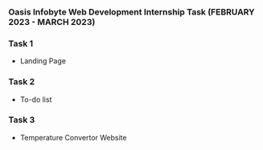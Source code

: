 ### Oasis Infobyte Web Development Internship Task (FEBRUARY 2023 - MARCH 2023)
### Task 1
- Landing Page

### Task 2
- To-do list

### Task 3
- Temperature Convertor Website


